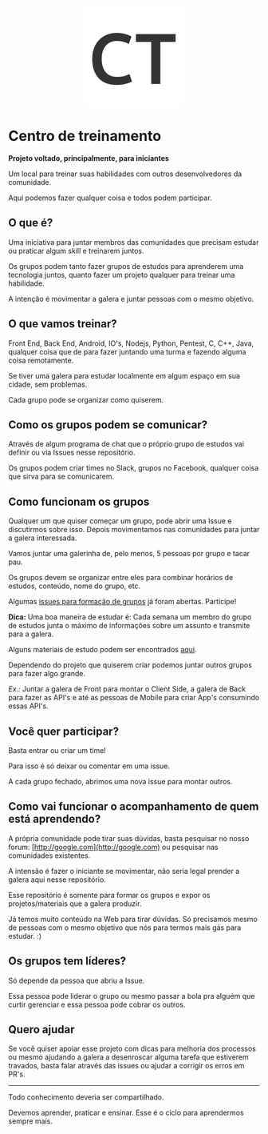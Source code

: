 <p align="center">
  <img src="./images/ct.png" style="max-width:100%;"/>
</p>

# Centro de treinamento

**Projeto voltado, principalmente, para iniciantes**

Um local para treinar suas habilidades com outros desenvolvedores da comunidade.

Aqui podemos fazer qualquer coisa e todos podem participar.

## O que é?

Uma iniciativa para juntar membros das comunidades que precisam estudar ou praticar algum skill e treinarem juntos.

Os grupos podem tanto fazer grupos de estudos para aprenderem uma tecnologia juntos, quanto fazer um projeto qualquer para treinar uma habilidade.

A intenção é movimentar a galera e juntar pessoas com o mesmo objetivo.

## O que vamos treinar?

Front End, Back End, Android, IO's, Nodejs, Python, Pentest, C, C++, Java, qualquer coisa que de para fazer juntando uma turma e fazendo alguma coisa remotamente.

Se tiver uma galera para estudar localmente em algum espaço em sua cidade, sem problemas.

Cada grupo pode se organizar como quiserem.

## Como os grupos podem se comunicar? 

Através de algum programa de chat que o próprio grupo de estudos vai definir ou via Issues nesse repositório.

Os grupos podem criar times no Slack, grupos no Facebook, qualquer coisa que sirva para se comunicarem.

## Como funcionam os grupos

Qualquer um que quiser começar um grupo, pode abrir uma Issue e discutirmos sobre isso. Depois movimentamos nas comunidades para juntar a galera interessada.

Vamos juntar uma galerinha de, pelo menos, 5 pessoas por grupo e tacar pau.

Os grupos devem se organizar entre eles para combinar horários de estudos, conteúdo, nome do grupo, etc.

Algumas [issues para formação de grupos](https://github.com/training-center/sobre/issues) já foram abertas. Participe!

**Dica:** Uma boa maneira de estudar é: Cada semana um membro do grupo de estudos junta o máximo de informações sobre um assunto e transmite para a galera.

Alguns materiais de estudo podem ser encontrados [aqui](./material-de-apoio.md).

Dependendo do projeto que quiserem criar podemos juntar outros grupos para fazer algo grande. 

*Ex.:* Juntar a galera de Front para montar o Client Side, a galera de Back para fazer as API's e até as pessoas de Mobile para criar App's consumindo essas API's.

## Você quer participar?

Basta entrar ou criar um time!

Para isso é só deixar ou comentar em uma issue.

A cada grupo fechado, abrimos uma nova issue para montar outros.

## Como vai funcionar o acompanhamento de quem está aprendendo?

A própria comunidade pode tirar suas dúvidas, basta pesquisar no nosso forum: [http://google.com](http://google.com) ou pesquisar nas comunidades existentes.

A intensão é fazer o iniciante se movimentar, não seria legal prender a galera aqui nesse repositório.

Esse repositório é somente para formar os grupos e expor os projetos/materiais que a galera produzir.

Já temos muito conteúdo na Web para tirar dúvidas. Só precisamos mesmo de pessoas com o mesmo objetivo que nós para termos mais gás para estudar. :)

## Os grupos tem líderes?

Só depende da pessoa que abriu a Issue.

Essa pessoa pode liderar o grupo ou mesmo passar a bola pra alguém que curtir gerenciar e essa pessoa pode cobrar os outros.

## Quero ajudar

Se você quiser apoiar esse projeto com dicas para melhoria dos processos ou mesmo ajudando a galera a desenroscar alguma tarefa que estiverem travados, basta falar através das issues ou ajudar a corrigir os erros em PR's.

---

Todo conhecimento deveria ser compartilhado.

Devemos aprender, praticar e ensinar. Esse é o ciclo para aprendermos sempre mais.
